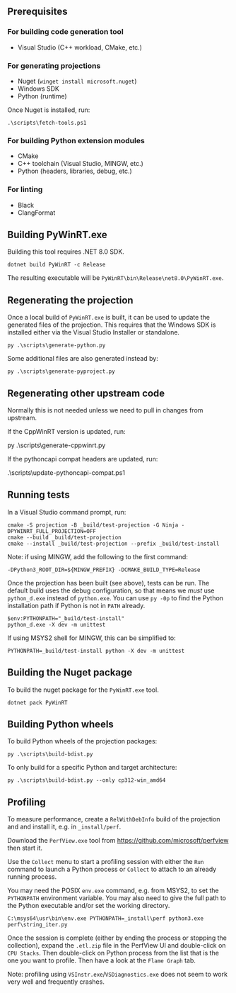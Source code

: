 

## Prerequisites

### For building code generation tool

- Visual Studio (C++ workload, CMake, etc.)

### For generating projections

- Nuget (`winget install microsoft.nuget`)
- Windows SDK
- Python (runtime)

Once Nuget is installed, run:

    .\scripts\fetch-tools.ps1

### For building Python extension modules

- CMake
- C++ toolchain (Visual Studio, MINGW, etc.)
- Python (headers, libraries, debug, etc.)

### For linting

- Black
- ClangFormat

## Building PyWinRT.exe

Building this tool requires .NET 8.0 SDK.

    dotnet build PyWinRT -c Release

The resulting executable will be `PyWinRT\bin\Release\net8.0\PyWinRT.exe`.


## Regenerating the projection

Once a local build of `PyWinRT.exe` is built, it can be used to update
the generated files of the projection. This requires that the Windows SDK is
installed either via the Visual Studio Installer or standalone.

    py .\scripts\generate-python.py

Some additional files are also generated instead by:

    py .\scripts\generate-pyproject.py

## Regenerating other upstream code

Normally this is not needed unless we need to pull in changes from upstream.

If the CppWinRT version is updated, run:

   py .\scripts\generate-cppwinrt.py

If the pythoncapi compat headers are updated, run:

   .\scripts\update-pythoncapi-compat.ps1

## Running tests

In a Visual Studio command prompt, run:

    cmake -S projection -B _build/test-projection -G Ninja -DPYWINRT_FULL_PROJECTION=OFF
    cmake --build _build/test-projection
    cmake --install _build/test-projection --prefix _build/test-install

Note: if using MINGW, add the following to the first command:

    -DPython3_ROOT_DIR=${MINGW_PREFIX} -DCMAKE_BUILD_TYPE=Release

Once the projection has been built (see above), tests can be run. The default
build uses the debug configuration, so that means we _must_ use `python_d.exe`
instead of `python.exe`. You can use `py -0p` to find the Python installation
path if Python is not in `PATH` already.

    $env:PYTHONPATH="_build/test-install"
    python_d.exe -X dev -m unittest

If using MSYS2 shell for MINGW, this can be simplified to:

    PYTHONPATH=_build/test-install python -X dev -m unittest

## Building the Nuget package

To build the nuget package for the `PyWinRT.exe` tool.

    dotnet pack PyWinRT

## Building Python wheels

To build Python wheels of the projection packages:

    py .\scripts\build-bdist.py

To only build for a specific Python and target architecture:

    py .\scripts\build-bdist.py --only cp312-win_amd64


## Profiling

To measure performance, create a `RelWithDebInfo` build of the projection and
and install it, e.g. in `_install/perf`.

Download the `PerfView.exe` tool from <https://github.com/microsoft/perfview>
then start it.

Use the `Collect` menu to start a profiling session with either the `Run`
command to launch a Python process or `Collect` to attach to an already running
process.

You may need the POSIX `env.exe` command, e.g. from MSYS2, to set the `PYTHONPATH`
environment variable. You may also need to give the full path to the Python
executable and/or set the working directory.

    C:\msys64\usr\bin\env.exe PYTHONPATH=_install\perf python3.exe perf\string_iter.py

Once the session is complete (either by ending the process or stopping the
collection), expand the `.etl.zip` file in the PerfView UI and double-click on
`CPU Stacks`. Then double-click on Python process from the list that is the
one you want to profile. Then have a look at the `Flame Graph` tab.

Note: profiling using `VSInstr.exe`/`VSDiagnostics.exe` does not seem to work
very well and frequently crashes.
